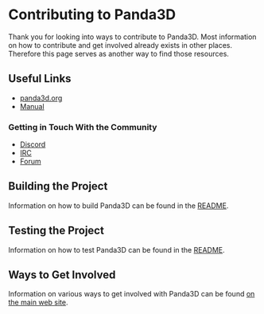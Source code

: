# Contributing to Panda3D
Thank you for looking into ways to contribute to Panda3D.
Most information on how to contribute and get involved already exists in other places.
Therefore this page serves as another way to find those resources.

## Useful Links
* [panda3d.org](https://www.panda3d.org)
* [Manual](https://docs.panda3d.org/1.10/python/index)

### Getting in Touch With the Community
* [Discord](https://discord.gg/UyepRMm)
* [IRC](https://www.panda3d.org/manual/?title=The_IRC_Channel)
* [Forum](https://discourse.panda3d.org/)


## Building the Project
Information on how to build Panda3D can be found in the [README](https://github.com/panda3d/panda3d#building-panda3d).

## Testing the Project
Information on how to test Panda3D can be found in the [README](https://github.com/panda3d/panda3d#running-tests).

## Ways to Get Involved
Information on various ways to get involved with Panda3D can be found [on the main web site](https://www.panda3d.org/get-involved/).
